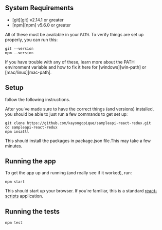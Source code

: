 ## System Requirements

* [git][git] v2.14.1 or greater
* [npm][npm] v5.6.0 or greater

All of these must be available in your `PATH`. To verify things are set up
properly, you can run this:

```
git --version
npm --version
```

If you have trouble with any of these, learn more about the PATH environment
variable and how to fix it here for [windows][win-path] or
[mac/linux][mac-path].

## Setup

follow the following instructions.

After you've made sure to have the correct things (and versions) installed, you
should be able to just run a few commands to get set up:

```
git clone https://github.com/kayongopique/sampleapi-react-redux.git
cd sampleapi-react-redux
npm insatll 
```
This should install the packages in package.json file.This may take a few minutes.



## Running the app

To get the app up and running (and really see if it worked), run:

```shell
npm start
```

This should start up your browser. If you're familiar, this is a standard
[react-scripts](https://github.com/facebook/create-react-app) application.



## Running the tests

```shell
npm test
```





